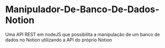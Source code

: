 # Manipulador-De-Banco-De-Dados-Notion
Uma API REST em nodeJS que possibilita a manipulação de um banco de dados no Notion utilizando a API do próprio Notion
